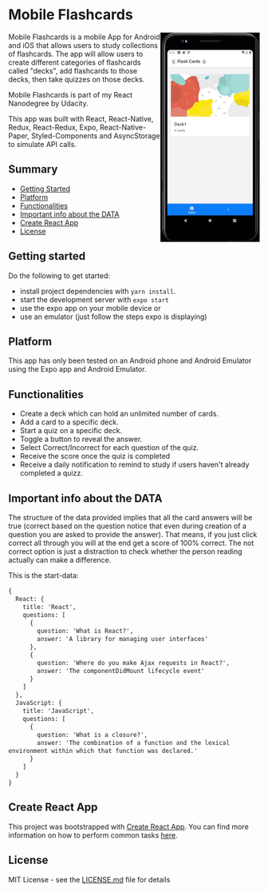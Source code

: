 # Mobile Flashcards

<img align="right" src="src/assets/mobile-flashcards.gif" alt="FlashCards-demo" width="199" height="419">
Mobile Flashcards is a mobile App for Android and iOS that allows users to study collections of flashcards.
The app will allow users to create different categories of flashcards called "decks", add flashcards to those decks, then take quizzes on those decks.

Mobile Flashcards is part of my React Nanodegree by Udacity.

This app was built with React, React-Native, Redux, React-Redux, Expo, React-Native-Paper, Styled-Components and AsyncStorage to simulate API calls.

## Summary

- [Getting Started](#getting-started)
- [Platform](#platform)
- [Functionalities](#Functionalities)
- [Important info about the DATA](#important-info-about-the-DATA)
- [Create React App](#create-react-app)
- [License](#license)

## Getting started

Do the following to get started:

- install project dependencies with `yarn install`.
- start the development server with `expo start`
- use the expo app on your mobile device or
- use an emulator (just follow the steps expo is displaying)

## Platform

This app has only been tested on an Android phone and Android Emulator using the Expo app and Android Emulator.

## Functionalities

- Create a deck which can hold an unlimited number of cards.
- Add a card to a specific deck.
- Start a quiz on a specific deck.
- Toggle a button to reveal the answer.
- Select Correct/Incorrect for each question of the quiz.
- Receive the score once the quiz is completed
- Receive a daily notification to remind to study if users haven't already completed a quizz.

## Important info about the DATA

The structure of the data provided implies that all the card answers will be true (correct based on the question notice that even during creation of a question you are asked to provide the answer). That means, if you just click correct all through you will at the end get a score of 100% correct.
The not correct option is just a distraction to check whether the person reading actually can make a difference.

This is the start-data:

```
{
  React: {
    title: 'React',
    questions: [
      {
        question: 'What is React?',
        answer: 'A library for managing user interfaces'
      },
      {
        question: 'Where do you make Ajax requests in React?',
        answer: 'The componentDidMount lifecycle event'
      }
    ]
  },
  JavaScript: {
    title: 'JavaScript',
    questions: [
      {
        question: 'What is a closure?',
        answer: 'The combination of a function and the lexical environment within which that function was declared.'
      }
    ]
  }
}
```

## Create React App

This project was bootstrapped with [Create React App](https://github.com/facebookincubator/create-react-app). You can find more information on how to perform common tasks [here](https://github.com/facebookincubator/create-react-app/blob/master/packages/react-scripts/template/README.md).

## License

MIT License - see the [LICENSE.md](LICENSE.md) file for
details
